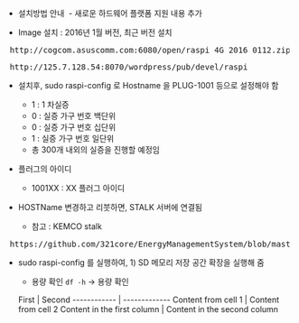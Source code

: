 
- 설치방법 안내
  - 새로운 하드웨어 플랫폼 지원 내용 추가 

- Image 설치 : 2016년 1월 버전, 최근 버전 설치 

<pre> http://cogcom.asuscomm.com:6080/open/raspi_4G_2016_0112.zip </pre>
<pre> http://125.7.128.54:8070/wordpress/pub/devel/raspi </pre>

- 설치후, sudo raspi-config 로 Hostname 을 PLUG-1001 등으로 설정해야 함
  - 1 : 1 차실증
  - 0 : 실증 가구 번호 백단위
  - 0 : 실증 가구 번호 십단위
  - 1 : 실증 가구 번호 일단위
  - 총 300개 내외의 실증을 진행할 예정임

- 플러그의 아이디
  - 1001XX : XX 플러그 아이디  

- HOSTName 변경하고 리붓하면, STALK 서버에 연결됨
  - 참고 : KEMCO stalk 
 <pre> https://github.com/321core/EnergyManagementSystem/blob/master/README.md </pre>
- sudo raspi-config 를 실행하여, 1) SD 메모리 저장 공간 확장을 실행해 줌
  - 용량 확인 `df -h` → 용량 확인  
  

  First | Second 
------------ | -------------
Content from cell 1 | Content from cell 2
Content in the first column | Content in the second column


